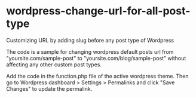 # wordpress-change-url-for-all-post-type
Customizing URL by adding slug before any post type of Wordpress

The code is a sample for changing wordpress default posts url from "yoursite.com/sample-post" to "yoursite.com/blog/sample-post" without affecting any other custom post types.

Add the code in the function.php file of the active wordpress theme. Then go to Wordpress dashboard > Settings > Permalinks and click "Save Changes" to update the permalink.

